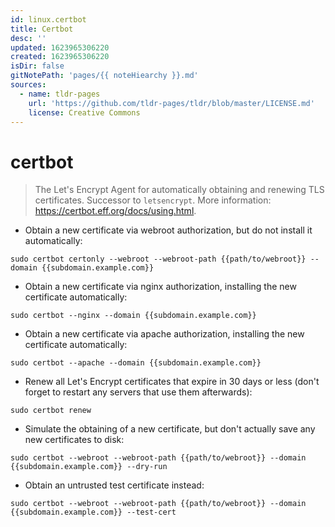 ```yaml
---
id: linux.certbot
title: Certbot
desc: ''
updated: 1623965306220
created: 1623965306220
isDir: false
gitNotePath: 'pages/{{ noteHiearchy }}.md'
sources:
  - name: tldr-pages
    url: 'https://github.com/tldr-pages/tldr/blob/master/LICENSE.md'
    license: Creative Commons
---
```

# certbot

> The Let's Encrypt Agent for automatically obtaining and renewing TLS certificates.
> Successor to `letsencrypt`.
> More information: <https://certbot.eff.org/docs/using.html>.

- Obtain a new certificate via webroot authorization, but do not install it automatically:

`sudo certbot certonly --webroot --webroot-path {{path/to/webroot}} --domain {{subdomain.example.com}}`

- Obtain a new certificate via nginx authorization, installing the new certificate automatically:

`sudo certbot --nginx --domain {{subdomain.example.com}}`

- Obtain a new certificate via apache authorization, installing the new certificate automatically:

`sudo certbot --apache --domain {{subdomain.example.com}}`

- Renew all Let's Encrypt certificates that expire in 30 days or less (don't forget to restart any servers that use them afterwards):

`sudo certbot renew`

- Simulate the obtaining of a new certificate, but don't actually save any new certificates to disk:

`sudo certbot --webroot --webroot-path {{path/to/webroot}} --domain {{subdomain.example.com}} --dry-run`

- Obtain an untrusted test certificate instead:

`sudo certbot --webroot --webroot-path {{path/to/webroot}} --domain {{subdomain.example.com}} --test-cert`

